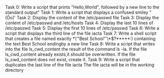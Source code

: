 Task 0: Write a script that prints "Hello,World", followed by a new line to the standard output"
Task 1: Write a script that displays a confused smiley "(Ôo)'
Task 2: Display the content of the /etc/passwd file
Task 3: Display the content of /etc/passwd and /etc/hosts
Task 4: Display the last 10 lines of /etc/passwd
Task 5: Display the first 10 lines of /etc/passwd
Task 6: Write a script that displays the third line of the file iacta
Task 7: Write a shell script that creates a file named exactly \*\\'"Best School"\'\\*$\?\*\*\*\*\*:) containing the text Best School endingby a new line
Task 8: Write a script that writes into the file ls_cwd_content the result of the command ls -la. If the file ls_cwd_content already exists,it should be overwritten. If the file ls_cwd_content does not exist, create it.
Task 9: Write a script that duplicates the last line of the file iacta
The file iacta will be in the working directory

